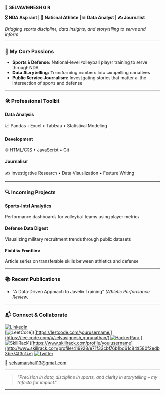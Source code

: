 🌟 **SELVAVIGNESH G R**

**🎖️ NDA Aspirant | 🏐 National Athlete | 📊 Data Analyst | ✍️ Journalist**  

*Bridging sports discipline, data insights, and storytelling to serve and inform*  

---

### 🏅 **My Core Passions**  
- **Sports & Defense:** National-level volleyball player training to serve through NDA  
- **Data Storytelling:** Transforming numbers into compelling narratives  
- **Public Service Journalism:** Investigating stories that matter at the intersection of sports and defense  

---

### 🛠️ **Professional Toolkit**  
#### **Data Analysis**  
📈 Pandas • Excel • Tableau • Statistical Modeling  
#### **Development**  
🌐 HTML/CSS • JavaScript • Git  
#### **Journalism**  
✍️ Investigative Research • Data Visualization • Feature Writing  

---

### 🔍 **Incoming Projects**  
#### **Sports-Intel Analytics**  
Performance dashboards for volleyball teams using player metrics  
#### **Defense Data Digest**  
Visualizing military recruitment trends through public datasets  
#### **Field to Frontline**  
Article series on transferable skills between athletics and defense  

---

### 📚 **Recent Publications**  
  
- "A Data-Driven Approach to Javelin Training" *(Athletic Performance Review)*  

---

### 📬 **Connect & Collaborate**  
[![LinkedIn](https://img.shields.io/badge/LinkedIn-0077B5?logo=linkedin&logoColor=white)](https://www.linkedin.com/in/selvavignesh7)  
[![LeetCode](https://img.shields.io/badge/-LeetCode-FFA116?logo=leetcode&logoColor=black)]([https://leetcode.com/yourusername/](https://leetcode.com/u/selvavignesh_gurunathan/)
[![HackerRank](https://img.shields.io/badge/-HackerRank-2EC866?logo=hackerrank&logoColor=white)](https://www.hackerrank.com/profile/selvamarshall13)
[![SkillRack](https://img.shields.io/badge/-SkillRack-4285F4?logo=google-chrome&logoColor=white)]([https://www.skillrack.com/profile/yourusername](http://www.skillrack.com/profile/419928/e71f33cbf76b1bd61c849580f2edb3be74f3c14e)
[![Twitter](https://img.shields.io/badge/Twitter-1DA1F2?logo=twitter&logoColor=white)](https://twitter.com/yourhandle)  
  
📧 selvamarshall13@gmail.com  

---

> *"Precision in data, discipline in sports, and clarity in storytelling – my trifecta for impact."*  

---

